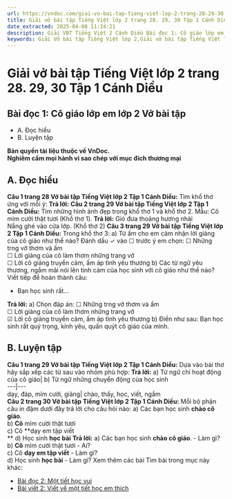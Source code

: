 ```yaml
---
url: https://vndoc.com/giai-vo-bai-tap-tieng-viet-lop-2-trang-28-29-30-tap-1-canh-dieu-321246
title: Giải vở bài tập Tiếng Việt lớp 2 trang 28. 29, 30 Tập 1 Cánh Diều - VnDoc.com
date_extracted: 2025-04-08 11:24:21
description: Giải VBT Tiếng Việt 2 Cánh Diều Bài đọc 1: Cô giáo lớp em trang 28 được biên soạn nhằm giúp các em HS học tập tốt môn Tiếng Việt lớp 2 Cánh Diều. Mời các bạn tham khảo.
keywords: Giải Vở bài tập Tiếng Việt lớp 2,Giải vở bài tập Tiếng Việt lớp 2 trang 28 Tập 1 Cánh Diều,Giải Bài đọc 1 Cô giáo lớp em lớp 2 Cánh Diều Vở bài tập,Bài 7 Thầy cô của em lớp 2 Vở bài tập,Giải VBT Tiếng Việt lớp 2 Tập 1 trang 28 Cánh Diều,Giải Bài đọc 1 Cô giáo lớp em lớp 2 Cánh Diều,Giải vbt Tiếng Việt lớp 2
---
```


# Giải vở bài tập Tiếng Việt lớp 2 trang 28. 29, 30 Tập 1 Cánh Diều
## **Bài đọc 1: Cô giáo lớp em lớp 2 Vở bài tập**
  * A. Đọc hiểu
  * B. Luyện tập

**Bản quyền tài liệu thuộc về VnDoc.**  
**Nghiêm cấm mọi hành vi sao chép với mục đích thương mại**
## **A. Đọc hiểu**
**Câu 1 trang 28 Vở bài tập Tiếng Việt lớp 2 Tập 1 Cánh Diều:** Tìm khổ thơ ứng với mỗi ý:
**Trả lời:**
**Câu 2 trang 29 Vở bài tập Tiếng Việt lớp 2 Tập 1 Cánh Diều:** Tìm những hình ảnh đẹp trong khổ thơ 1 và khổ thơ 2.
Mẫu: Cô mỉm cười thật tươi \(Khổ thơ 1\).
**Trả lời:**
Gió đưa thoảng hương nhài  
Nắng ghé vào cửa lớp. \(Khổ thơ 2\)
**Câu 3 trang 29 Vở bài tập Tiếng Việt lớp 2 Tập 1 Cánh Diều:** Trong khổ thơ 3:
a\) Từ ấm cho em cảm nhận lời giảng của cô giáo như thế nào? Đánh dấu ✓ vào ☐ trước ý em chọn:
☐ Những trng vở thơm và ấm  
☐ Lời giảng của cô làm thơm những trang vở  
☐ Lời cô giảng truyền cảm, ấm áp tình yêu thương
b\) Các từ ngữ yêu thương, ngắm mãi nói lên tình cảm của học sinh với cô giáo như thế nào? Viết tiếp để hoàn thành câu:
  * Bạn học sinh rất...

**Trả lời:**
a\) Chọn đáp án:
☐ Những trng vở thơm và ấm  
☐ Lời giảng của cô làm thơm những trang vở  
☑ Lời cô giảng truyền cảm, ấm áp tình yêu thương
b\) Điền như sau:
Bạn học sinh rất quý trọng, kính yêu, quấn quýt cô giáo của mình.
## **B. Luyện tập**
**Câu 1 trang 29 Vở bài tập Tiếng Việt lớp 2 Tập 1 Cánh Diều:** Dựa vào bài thơ hãy sắp xếp các từ sau vào nhóm phù hợp:
**Trả lời:**
a\) Từ ngữ chỉ hoạt động của cô giáo| b\) Từ ngữ những chuyển động của học sinh  
---|---  
dạy, đáp, mỉm cười, giảng| chào, thấy, học, viết, ngắm  
**Câu 2 trang 30 Vở bài tập Tiếng Việt lớp 2 Tập 1 Cánh Diều:** Mỗi bộ phận câu in đậm dưới đây trả lời cho câu hỏi nào:
a\) Các bạn học sinh **chào cô giáo**.  
b\) **Cô** mỉm cười thật tươi  
c\) Cô **dạy em tập viết  
** d\) Học sinh **học bài**
**Trả lời:**
a\) Các bạn học sinh **chào cô giáo**. - Làm gì?  
b\) **Cô** mỉm cười thật tươi - Ai?  
c\) Cô **dạy em tập viết** \- Làm gì?  
d\) Học sinh **học bài** \- Làm gì?
Xem thêm các bài Tìm bài trong mục này khác:
  * [Bài đọc 2: Một tiết học vui](</giai-vo-bai-tap-tieng-viet-lop-2-trang-30-31-tap-1-canh-dieu-321248>)
  * [Bài viết 2: Viết về một tiết học em thích](</giai-vo-bai-tap-tieng-viet-lop-2-trang-31-tap-1-canh-dieu-321250>)

